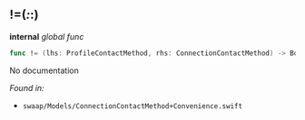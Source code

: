 ## !=(_:_:)

**internal** *global func*

```swift
func != (lhs: ProfileContactMethod, rhs: ConnectionContactMethod) -> Bool
```

No documentation



*Found in:*

* `swaap/Models/ConnectionContactMethod+Convenience.swift`



